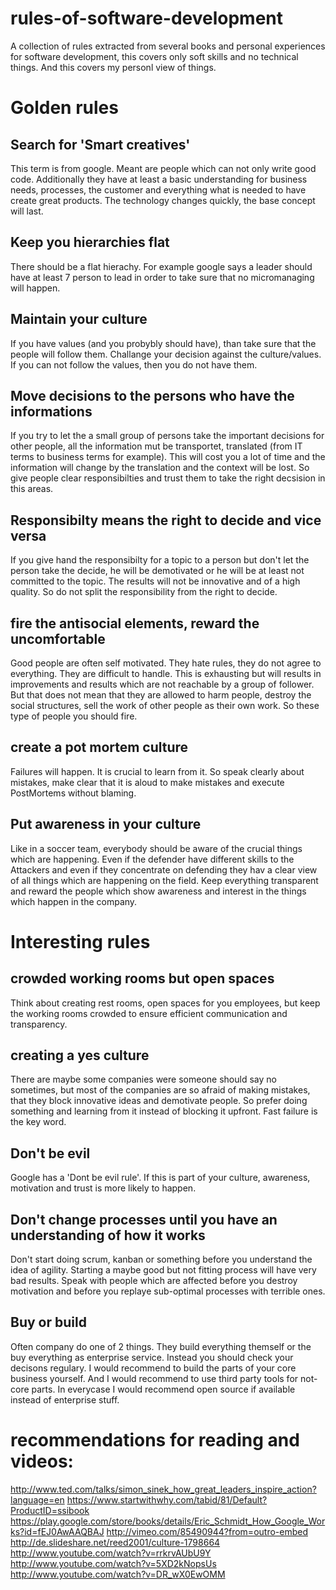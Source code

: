 rules-of-software-development
=============================

A collection of rules extracted from several books and personal experiences for software development, this covers only soft skills and no technical things. And this covers my personl view of things.

# Golden rules

## Search for 'Smart creatives'

This term is from google. Meant are people which can not only write good code. Additionally they have at least a basic understanding for business needs, processes, the customer and everything what is needed to have create great products.
The technology changes quickly, the base concept will last.

## Keep you hierarchies flat

There should be a flat hierachy. For example google says a leader should have at least 7 person to lead in order to take sure that no micromanaging will happen.

## Maintain your culture

If you have values (and you probybly should have), than take sure that the people will follow them. Challange your decision against the culture/values. If you can not follow the values, then you do not have them.

## Move decisions to the persons who have the informations

If you try to let the a small group of persons take the important decisions for other people, all the information mut be transportet, translated (from IT terms to business terms for example). This will cost you a lot of time and the information will change by the translation and the context will be lost. So give people clear responsibilties and trust them to take the right decsision in this areas.

## Responsibilty means the right to decide and vice versa

If you give hand the responsibilty for a topic to a person but don't let the person take the decide, he will be demotivated or he will be at least not committed to the topic. The results will not be innovative and of a high quality. So do not split the responsibility from the right to decide.

## fire the antisocial elements, reward the uncomfortable

Good people are often self motivated. They hate rules, they do not agree to everything. They are difficult to handle. This is exhausting but will results in improvements and results which are not reachable by a group of follower.
But that does not mean that they are allowed to harm people, destroy the social structures, sell the work of other people as their own work. So these type of people you should fire.

## create a pot mortem culture

Failures will happen. It is crucial to learn from it. So speak clearly about mistakes, make clear that it is aloud to make mistakes and execute PostMortems without blaming.

## Put awareness in your culture

Like in a soccer team, everybody should be aware of the crucial things which are happening. Even if the defender have different skills to the Attackers and even if they concentrate on defending they hav a clear view of all things which are happening on the field. Keep everything transparent and reward the people which show awareness and interest in the things which happen in the company.

# Interesting rules

## crowded working rooms but open spaces

Think about creating rest rooms, open spaces for you employees, but keep the working rooms crowded to ensure efficient communication and transparency.

## creating a yes culture

There are maybe some companies were someone should say no sometimes, but most of the companies are so afraid of making mistakes, that they block innovative ideas and demotivate people. So prefer doing something and learning from it instead of blocking it upfront. Fast failure is the key word.

## Don't be evil

Google has a 'Dont be evil rule'. If this is part of your culture, awareness, motivation and trust is more likely to happen.

## Don't change processes until you have an understanding of how it works

Don't start doing scrum, kanban or something before you understand the idea of agility. Starting a maybe good but not fitting process will have very bad results. Speak with people which are affected before you destroy motivation and before you replaye sub-optimal processes with terrible ones.

## Buy or build

Often company do one of 2 things. They build everything themself or the buy everything as enterprise service.
Instead you should check your decisons regulary. I would recommend to build the parts of your core business yourself. And I would recommend to use third party tools for not-core parts. In everycase I would recommend open source if available instead of enterprise stuff.

# recommendations for reading and videos:

http://www.ted.com/talks/simon_sinek_how_great_leaders_inspire_action?language=en
https://www.startwithwhy.com/tabid/81/Default?ProductID=ssibook
https://play.google.com/store/books/details/Eric_Schmidt_How_Google_Works?id=fEJ0AwAAQBAJ
http://vimeo.com/85490944?from=outro-embed
http://de.slideshare.net/reed2001/culture-1798664
http://www.youtube.com/watch?v=rrkrvAUbU9Y
http://www.youtube.com/watch?v=5XD2kNopsUs
http://www.youtube.com/watch?v=DR_wX0EwOMM

